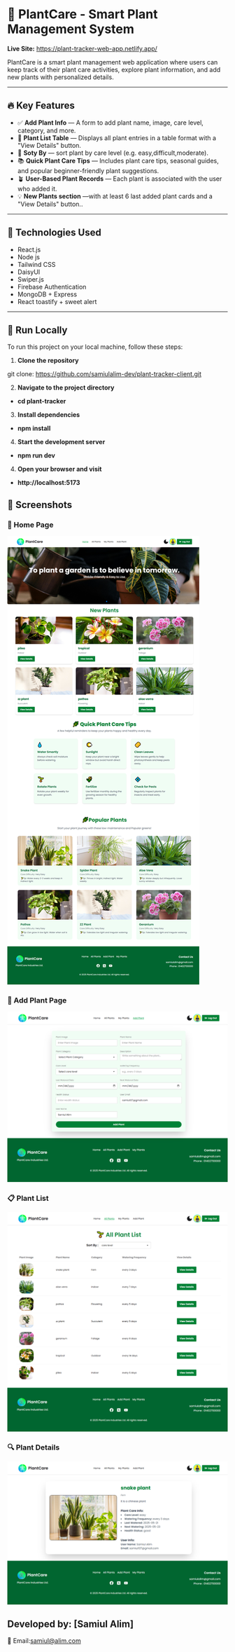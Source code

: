 # 🌿 PlantCare - Smart Plant Management System

**Live Site:** https://plant-tracker-web-app.netlify.app/

PlantCare is a smart plant management web application where users can keep track of their plant care activities, explore plant information, and add new plants with personalized details.

---

## 🔥 Key Features

- ✅ **Add Plant Info** — A form to add plant name, image, care level, category, and more.
- 🌱 **Plant List Table** — Displays all plant entries in a table format with a "View Details" button.
- 📅 **Soty By** — sort plant by care level (e.g. easy,difficult,moderate).
- 📚 **Quick Plant Care Tips** — Includes plant care tips, seasonal guides, and popular beginner-friendly plant suggestions.
- 🪴 **User-Based Plant Records** — Each plant is associated with the user who added it.
- 💡 **New Plants section** —with at least 6 last added plant cards and a "View Details" button..

---

## 🚀 Technologies Used

- React.js
- Node js
- Tailwind CSS
- DaisyUI
- Swiper.js
- Firebase Authentication
- MongoDB + Express
- React toastify + sweet alert

---

## 🚀 Run Locally

To run this project on your local machine, follow these steps:

1. **Clone the repository**

git clone: https://github.com/samiulalim-dev/plant-tracker-client.git

2. **Navigate to the project directory**
- **cd plant-tracker**
3. **Install dependencies**
- **npm install**
4. **Start the development server**
- **npm run dev**
4. **Open your browser and visit**
- **http://localhost:5173**


## 📸 Screenshots

### 🌿 Home Page

![Home Page](src/assets/home-ss.png)

### 📝 Add Plant Page

![Add Plant](src/assets/addplant-ss.png)

### 📋 Plant List

![Plant List](src/assets/allplant-ss.png)

### 🔍 Plant Details

![Plant Details](src/assets/viewplants-ss.png)

## Developed by: [Samiul Alim]

📧 Email:samiul@alim.com
